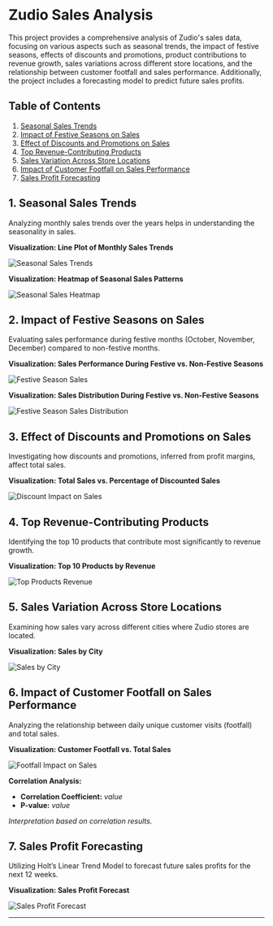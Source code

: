# Zudio Sales Analysis

This project provides a comprehensive analysis of Zudio's sales data, focusing on various aspects such as seasonal trends, the impact of festive seasons, effects of discounts and promotions, product contributions to revenue growth, sales variations across different store locations, and the relationship between customer footfall and sales performance. Additionally, the project includes a forecasting model to predict future sales profits.

## Table of Contents

1. [Seasonal Sales Trends](#seasonal-sales-trends)
2. [Impact of Festive Seasons on Sales](#impact-of-festive-seasons-on-sales)
3. [Effect of Discounts and Promotions on Sales](#effect-of-discounts-and-promotions-on-sales)
4. [Top Revenue-Contributing Products](#top-revenue-contributing-products)
5. [Sales Variation Across Store Locations](#sales-variation-across-store-locations)
6. [Impact of Customer Footfall on Sales Performance](#impact-of-customer-footfall-on-sales-performance)
7. [Sales Profit Forecasting](#sales-profit-forecasting)

## 1. Seasonal Sales Trends

Analyzing monthly sales trends over the years helps in understanding the seasonality in sales.

**Visualization: Line Plot of Monthly Sales Trends**

![Seasonal Sales Trends](seasonal_sales.png)

**Visualization: Heatmap of Seasonal Sales Patterns**

![Seasonal Sales Heatmap](seasonal_sales_heatmap.png)

## 2. Impact of Festive Seasons on Sales

Evaluating sales performance during festive months (October, November, December) compared to non-festive months.

**Visualization: Sales Performance During Festive vs. Non-Festive Seasons**

![Festive Season Sales](festive.png)

**Visualization: Sales Distribution During Festive vs. Non-Festive Seasons**

![Festive Season Sales Distribution](festive_boxplot.png)

## 3. Effect of Discounts and Promotions on Sales

Investigating how discounts and promotions, inferred from profit margins, affect total sales.

**Visualization: Total Sales vs. Percentage of Discounted Sales**

![Discount Impact on Sales](discount.png)

## 4. Top Revenue-Contributing Products

Identifying the top 10 products that contribute most significantly to revenue growth.

**Visualization: Top 10 Products by Revenue**

![Top Products Revenue](revenue.png)

## 5. Sales Variation Across Store Locations

Examining how sales vary across different cities where Zudio stores are located.

**Visualization: Sales by City**

![Sales by City](location.png)

## 6. Impact of Customer Footfall on Sales Performance

Analyzing the relationship between daily unique customer visits (footfall) and total sales.

**Visualization: Customer Footfall vs. Total Sales**

![Footfall Impact on Sales](footfall.png)

**Correlation Analysis:**

- **Correlation Coefficient:** *value*
- **P-value:** *value*

*Interpretation based on correlation results.*

## 7. Sales Profit Forecasting

Utilizing Holt’s Linear Trend Model to forecast future sales profits for the next 12 weeks.

**Visualization: Sales Profit Forecast**

![Sales Profit Forecast](zudio_sales_forecast.png)

---

